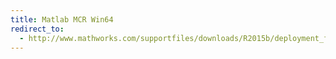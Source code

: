 ```yaml
---
title: Matlab MCR Win64
redirect_to:
  - http://www.mathworks.com/supportfiles/downloads/R2015b/deployment_files/R2015b/installers/win64/MCR_R2015b_win64_installer.exe
---
```

